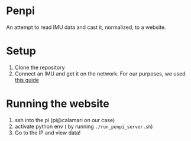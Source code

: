 # Penpi
An attempt to read IMU data and cast it, normalized, to a website.

# Setup
1. Clone the repository
2. Connect an IMU and get it on the network. For our purposes, we used [this guide](https://maker.pro/raspberry-pi/tutorial/how-to-interface-an-imu-sensor-with-a-raspberry-pi)

# Running the website
1. ssh into the pi (pi@calamari on our case)
2. activate python env ( by running ```./run_penpi_server.sh```)
3. Go to the IP and view data!
